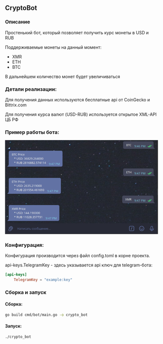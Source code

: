 ## CryptoBot 

### Описание
Простенький бот, который позволяет получить курс монеты в USD и RUB

Поддерживаемые монеты на данный момент:  
- XMR  
- ETH
- BTC

В дальнейшем количество монет будет увеличиваться 

### Детали реализации:  

Для получения данных используются бесплатные api от CoinGecko и Bittrix.com  

Для получения курса валют (USD-RUB) используется открытое XML-API ЦБ РФ
### Пример работы бота:
![Example](images/img.png "example")

### Конфигурация:  

Конфигурация производится через файл config.toml в корне проекта.

api-keys.TelegramKey - здесь указывается api ключ для telegram-бота:  
``` toml
[api-keys]
    TelegramKey = "example:key"
```

### Сборка и запуск
#### Сборка:
``` bash
go build cmd/bot/main.go -o crypto_bot 
```
#### Запуск:
``` bash
./crypto_bot
```

